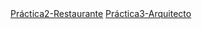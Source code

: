 <!DOCTYPE html>
<html lang="es">
<head>
    <meta charset="UTF-8">
    <meta name="viewport" content="width=device-width, initial-scale=1.0">
    <meta http-equiv="X-UA-Compatible" content="ie=edge">
    <title>Menu</title>
</head>
<body>
    <a href="Practica2-Restaurante/index.html">Práctica2-Restaurante</a>
    <a href="Practica3-Arquitecto/index.html">Práctica3-Arquitecto</a>
</body>
</html>
